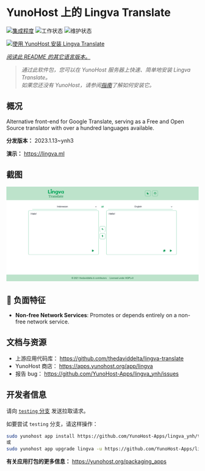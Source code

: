 <!--
注意：此 README 由 <https://github.com/YunoHost/apps/tree/master/tools/readme_generator> 自动生成
请勿手动编辑。
-->

# YunoHost 上的 Lingva Translate

[![集成程度](https://apps.yunohost.org/badge/integration/lingva)](https://ci-apps.yunohost.org/ci/apps/lingva/)
![工作状态](https://apps.yunohost.org/badge/state/lingva)
![维护状态](https://apps.yunohost.org/badge/maintained/lingva)

[![使用 YunoHost 安装 Lingva Translate](https://install-app.yunohost.org/install-with-yunohost.svg)](https://install-app.yunohost.org/?app=lingva)

*[阅读此 README 的其它语言版本。](./ALL_README.md)*

> *通过此软件包，您可以在 YunoHost 服务器上快速、简单地安装 Lingva Translate。*  
> *如果您还没有 YunoHost，请参阅[指南](https://yunohost.org/install)了解如何安装它。*

## 概况

Alternative front-end for Google Translate, serving as a Free and Open Source translator with over a hundred languages available.


**分发版本：** 2023.1.13~ynh3

**演示：** <https://lingva.ml>

## 截图

![Lingva Translate 的截图](./doc/screenshots/lingva-id-en.png)

## :red_circle: 负面特征

- **Non-free Network Services**: Promotes or depends entirely on a non-free network service.

## 文档与资源

- 上游应用代码库： <https://github.com/thedaviddelta/lingva-translate>
- YunoHost 商店： <https://apps.yunohost.org/app/lingva>
- 报告 bug： <https://github.com/YunoHost-Apps/lingva_ynh/issues>

## 开发者信息

请向 [`testing` 分支](https://github.com/YunoHost-Apps/lingva_ynh/tree/testing) 发送拉取请求。

如要尝试 `testing` 分支，请这样操作：

```bash
sudo yunohost app install https://github.com/YunoHost-Apps/lingva_ynh/tree/testing --debug
或
sudo yunohost app upgrade lingva -u https://github.com/YunoHost-Apps/lingva_ynh/tree/testing --debug
```

**有关应用打包的更多信息：** <https://yunohost.org/packaging_apps>
